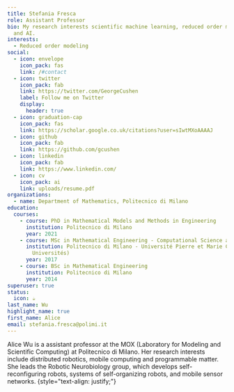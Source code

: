 ```yaml
---
title: Stefania Fresca
role: Assistant Professor
bio: My research interests scientific machine learning, reduced order modeling
  and AI.
interests:
  - Reduced order modeling
social:
  - icon: envelope
    icon_pack: fas
    link: /#contact
  - icon: twitter
    icon_pack: fab
    link: https://twitter.com/GeorgeCushen
    label: Follow me on Twitter
    display:
      header: true
  - icon: graduation-cap
    icon_pack: fas
    link: https://scholar.google.co.uk/citations?user=sIwtMXoAAAAJ
  - icon: github
    icon_pack: fab
    link: https://github.com/gcushen
  - icon: linkedin
    icon_pack: fab
    link: https://www.linkedin.com/
  - icon: cv
    icon_pack: ai
    link: uploads/resume.pdf
organizations:
  - name: Department of Mathematics, Politecnico di Milano
education:
  courses:
    - course: PhD in Mathematical Models and Methods in Engineering
      institution: Politecnico di Milano
      year: 2021
    - course: MSc in Mathematical Engineering - Computational Science and Engineering
      institution: Politecnico di Milano - Université Pierre et Marie Curie (Sorbonne
        Universités)
      year: 2017
    - course: BSc in Mathematical Engineering
      institution: Politecnico di Milano
      year: 2014
superuser: true
status:
  icon: ☕️
last_name: Wu
highlight_name: true
first_name: Alice
email: stefania.fresca@polimi.it
---
```

Alice Wu is a assistant professor at the MOX (Laboratory for Modeling and Scientific Computing) at Politecnico di Milano. Her research interests include distributed robotics, mobile computing and programmable matter. She leads the Robotic Neurobiology group, which develops self-reconfiguring robots, systems of self-organizing robots, and mobile sensor networks.
{style="text-align: justify;"}